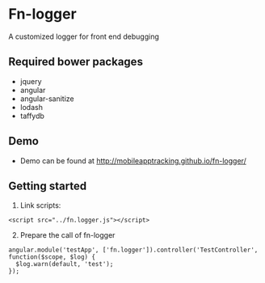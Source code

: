 Fn-logger
=========

A customized logger for front end debugging


Required bower packages
-----------------------
- jquery
- angular
- angular-sanitize
- lodash
- taffydb

Demo
----
- Demo can be found at http://mobileapptracking.github.io/fn-logger/

Getting started
----------------
1. Link scripts:
```
<script src="../fn.logger.js"></script>
```

2. Prepare the call of fn-logger

```
angular.module('testApp', ['fn.logger']).controller('TestController', function($scope, $log) {
  $log.warn(default, 'test');
});
```







